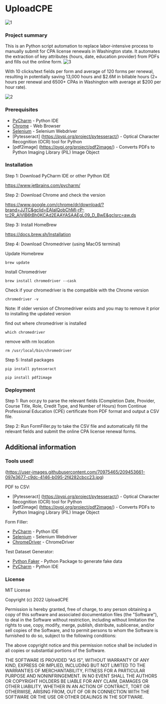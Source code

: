 # UploadCPE
![1](https://user-images.githubusercontent.com/70975465/209453644-04e682a8-e3a3-4563-89e4-96806cd77c5e.jpg)



### Project summary

This is an Python script automation to replace labor-intensive process to manually submit for CPA license renewals in Washington state.
It automates the extraction of key attributes (hours, date, education provider) from PDFs and fills out the online form.
![3](https://user-images.githubusercontent.com/70975465/209453656-a03d33a6-a92d-4798-9af7-d4f52e3afbaf.jpg)



With 10 clicks/text fields per form and average of 120 forms per renewal, resulting in potentially saving 13,000 hours and
$2.6M in billable hours (2+ hours per renewal and 6500+ CPAs in Washington with average at $200 per hour rate).

![2](https://user-images.githubusercontent.com/70975465/209453650-301a2243-fa48-4299-995d-dc91791d0797.jpg)


### Prerequisites

* [PyCharm](https://www.jetbrains.com/pycharm/) - Python IDE
* [Chrome](https://www.google.com/chrome/dr/download/?brand=JJTC&gclid=EAIaIQobChMI-rP-tc2R_AIVIB6tBh0KCAd2EAAYASAAEgL09_D_BwE&gclsrc=aw.ds) - Web Browser
* [Selenium](https://www.selenium.dev/) - Selenium Webdriver
* [Pytesseract] (https://pypi.org/project/pytesseract/) - Optical Character Recognition (OCR) tool for Python
* [pdf2image] (https://pypi.org/project/pdf2image/) - Converts PDFs to Python Imaging Library (PIL) Image Object

### Installation 

Step 1: Download PyCharm IDE or other Python IDE

https://www.jetbrains.com/pycharm/

Step 2: Download Chrome and check the version

https://www.google.com/chrome/dr/download/?brand=JJTC&gclid=EAIaIQobChMI-rP-tc2R_AIVIB6tBh0KCAd2EAAYASAAEgL09_D_BwE&gclsrc=aw.ds

Step 3: Install HomeBrew

https://docs.brew.sh/Installation

Step 4: Download Chromedriver (using MacOS terminal)

Update Homebrew

```
brew update
```

Install Chromedriver

```
brew install chromedriver --cask
```

Check if your chromedriver is the compatible with the Chrome version

```
chromedriver -v
```


Note: If older version of Chromedriver exists and you may to remove it prior to installing the updated version

find out where chromedriver is installed

```
which chromedriver
```

remove with rm location

```
rm /usr/local/bin/chromedriver
```

Step 5: Install packages

```
pip install pytesseract
```

```
pip install pdf2image
```


### Deployment

Step 1: Run ocr.py to parse the relevant fields (Completion Date, Provider, Course Title, Role, Credit Type, and Number of Hours) from Continue Professional Education (CPE) certificate from PDF format and output a CSV file. 

Step 2: Run FormFiller.py to take the CSV file and automatically fill the relevant fields and submit the online CPA license renewal forms. 


## Additional information

### Tools used!

(https://user-images.githubusercontent.com/70975465/209453661-097e3677-c9dc-4146-b095-2f4282cbcc23.jpg)

PDF to CSV:
* [Pytesseract] (https://pypi.org/project/pytesseract/) - Optical Character Recognition (OCR) tool for Python
* [pdf2image] (https://pypi.org/project/pdf2image/) - Converts PDFs to Python Imaging Library (PIL) Image Object


Form Filler:

* [PyCharm](https://www.jetbrains.com/pycharm/) - Python IDE
* [Selenium](https://www.selenium.dev/) - Selenium Webdriver
* [ChromeDriver](https://chromedriver.chromium.org/downloads) - ChromeDriver


Test Dataset Generator: 

* [Python Faker](https://faker.readthedocs.io/en/master/) - Python Package to generate fake data
* [PyCharm](https://www.jetbrains.com/pycharm/) - Python IDE

### License

MIT License

Copyright (c) 2022 UploadCPE

Permission is hereby granted, free of charge, to any person obtaining a copy
of this software and associated documentation files (the "Software"), to deal
in the Software without restriction, including without limitation the rights
to use, copy, modify, merge, publish, distribute, sublicense, and/or sell
copies of the Software, and to permit persons to whom the Software is
furnished to do so, subject to the following conditions:

The above copyright notice and this permission notice shall be included in all
copies or substantial portions of the Software.

THE SOFTWARE IS PROVIDED "AS IS", WITHOUT WARRANTY OF ANY KIND, EXPRESS OR
IMPLIED, INCLUDING BUT NOT LIMITED TO THE WARRANTIES OF MERCHANTABILITY,
FITNESS FOR A PARTICULAR PURPOSE AND NONINFRINGEMENT. IN NO EVENT SHALL THE
AUTHORS OR COPYRIGHT HOLDERS BE LIABLE FOR ANY CLAIM, DAMAGES OR OTHER
LIABILITY, WHETHER IN AN ACTION OF CONTRACT, TORT OR OTHERWISE, ARISING FROM,
OUT OF OR IN CONNECTION WITH THE SOFTWARE OR THE USE OR OTHER DEALINGS IN THE
SOFTWARE.

